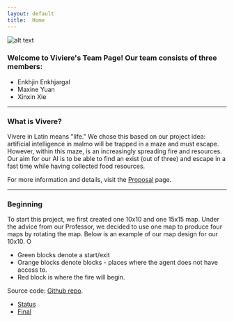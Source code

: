 ```yaml
---
layout: default
title:  Home
---
```


![alt text](https://gonintendo.com/system/file_uploads/uploads/000/041/527/original/minecraft-600x333.png "Minecraft")


### Welcome to Viviere's Team Page! Our team consists of three members:
* Enkhjin Enkhjargal
* Maxine Yuan
* Xinxin Xie

---

### What is Vivere?
Vivere in Latin means "life." We chose this based on our project idea: artificial intelligence in malmo will be trapped in a maze and must escape. However, within this maze, is an increasingly spreading fire and resources. Our aim for our AI is to be able to find an exist (out of three) and escape in a fast time while having collected food resources.

For more information and details, visit the [Proposal](proposal.html) page.

---

### Beginning
To start this project, we first created one 10x10 and one 15x15 map. Under the advice from our Professor, we decided to use one map to produce four maps by rotating the map. Below is an example of our map design for our 10x10. O

* Green blocks denote a start/exit
* Orange blocks denote blocks - places where the agent does not have access to.
* Red block is where the fire will begin.

Source code: [Github repo](https://github.com/Enhjin/Vivere "Github repo").

- [Status](status.html)
- [Final](final.html)
